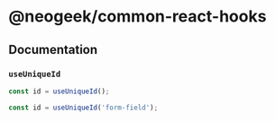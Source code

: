 # @neogeek/common-react-hooks

## Documentation

### `useUniqueId`

```javascript
const id = useUniqueId();
```

```javascript
const id = useUniqueId('form-field');
```
